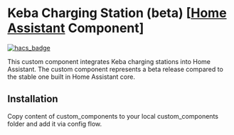 # Keba Charging Station (beta) [[Home Assistant](https://www.home-assistant.io/) Component]

[![hacs_badge](https://img.shields.io/badge/HACS-Custom-orange.svg?style=for-the-badge)](https://github.com/custom-components/hacs)

This custom component integrates Keba charging stations into Home Assistant. The custom component represents a beta release compared to the stable one built in Home Assistant core.

## Installation

Copy content of custom_components to your local custom_components folder and add it via config flow.
